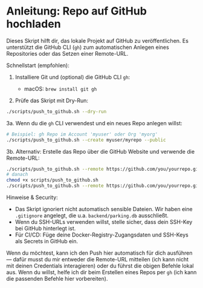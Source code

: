 # Anleitung: Repo auf GitHub hochladen

Dieses Skript hilft dir, das lokale Projekt auf GitHub zu veröffentlichen. Es unterstützt die GitHub CLI (`gh`) zum automatischen Anlegen eines Repositories oder das Setzen einer Remote-URL.

Schnellstart (empfohlen):

1. Installiere Git und (optional) die GitHub CLI `gh`:
   - macOS: `brew install git gh`

2. Prüfe das Skript mit Dry-Run:

```bash
./scripts/push_to_github.sh --dry-run
```

3a. Wenn du die `gh` CLI verwendest und ein neues Repo anlegen willst:

```bash
# Beispiel: gh Repo im Account 'myuser' oder Org 'myorg'
./scripts/push_to_github.sh --create myuser/myrepo --public
```

3b. Alternativ: Erstelle das Repo über die GitHub Website und verwende die Remote-URL:

```bash
./scripts/push_to_github.sh --remote https://github.com/you/yourrepo.git
# danach
chmod +x scripts/push_to_github.sh
./scripts/push_to_github.sh --remote https://github.com/you/yourrepo.git
```

Hinweise & Security:
- Das Skript ignoriert nicht automatisch sensible Dateien. Wir haben eine `.gitignore` angelegt, die u.a. `backend/parking.db` ausschließt.
- Wenn du SSH-URLs verwenden willst, stelle sicher, dass dein SSH-Key bei GitHub hinterlegt ist.
- Für CI/CD: Füge deine Docker-Registry-Zugangsdaten und SSH-Keys als Secrets in GitHub ein.

Wenn du möchtest, kann ich den Push hier automatisch für dich ausführen — dafür musst du mir entweder die Remote-URL mitteilen (ich kann nicht mit deinen Credentials interagieren) oder du führst die obigen Befehle lokal aus. Wenn du willst, helfe ich dir beim Erstellen eines Repos per `gh` (ich kann die passenden Befehle hier vorbereiten).
